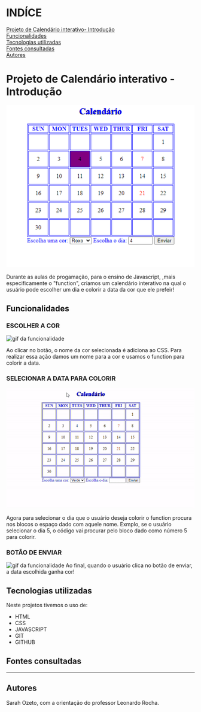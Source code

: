 # INDÍCE
[Projeto de Calendário interativo- Introdução](#projeto-de-calend%C3%A1rio-interativo---introdu%C3%A7%C3%A3o)   
[Funcionalidades](#funcionalidades)  
[Tecnologias utilizadas](#tecnologias-utilizadas)  
[Fontes consultadas](#fontes-consultadas)  
[Autores](#autores)  

# Projeto de Calendário interativo - Introdução

![Imagem da página inicial](img/img-calendario.png)

Durante as aulas de progamação, para o ensino de Javascript, ,mais especificamente o "function", criamos um calendário interativo na qual o usuário pode escolher um dia e colorir a data da cor que ele prefeir!

## Funcionalidades

### ESCOLHER A COR
![gif da funcionalidade]()

Ao clicar no botão, o nome da cor selecionada é adiciona ao CSS. Para realizar essa ação damos um nome para a cor e usamos o function para colorir a data.

### SELECIONAR A DATA PARA COLORIR
![gif da funcionalidade](img/giffun2.gif)

Agora para selecionar o dia que o usuário deseja colorir o function procura nos blocos o espaço dado com aquele nome. Exmplo, se o usuário selecionar o dia 5, o código vai procurar pelo bloco dado como número 5 para colorir. 

### BOTÃO DE ENVIAR
![gif da funcionalidade]()
Ao final, quando o usuário clica no botão de enviar, a data escolhida ganha cor!


## Tecnologias utilizadas
Neste projetos tivemos o uso de:
* HTML
* CSS
* JAVASCRIPT
* GIT 
* GITHUB

## Fontes consultadas
---

## Autores
Sarah Ozeto, com a orientação do professor Leonardo Rocha.
